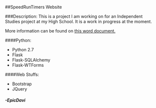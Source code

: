 ##SpeedRunTimers Website

###Description:
This is a project I am working on for an Independent Studies project at my High School. It is a work in progress at the moment.

More information can be found on [this word document.](https://github.com/EpicDavi/SpeedRunTimersWebsite/blob/master/app/static/files/progOutline.docx?raw=true)

####Python:
* Python 2.7
* Flask
* Flask-SQLAlchemy
* Flask-WTForms

####Web Stuffs:
* Bootstrap
* JQuery

#### _-EpicDavi_
